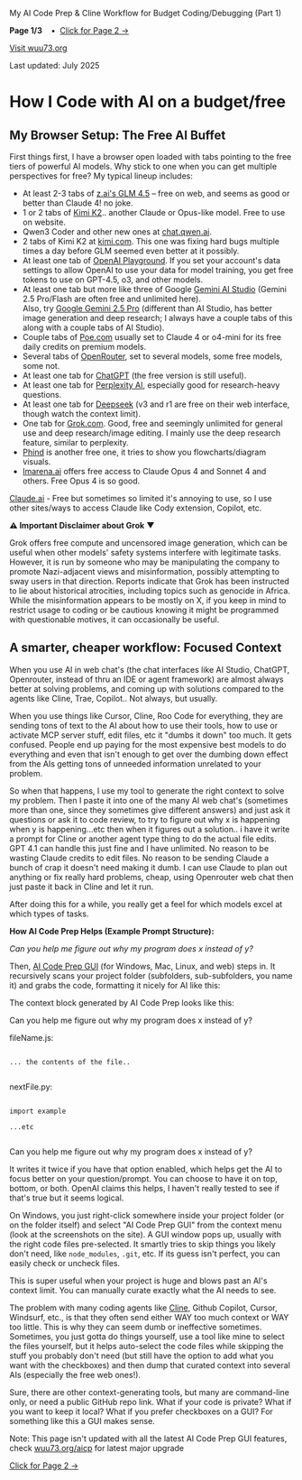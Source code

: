 My AI Code Prep & Cline Workflow for Budget Coding/Debugging (Part 1)     

**Page 1/3**    •  [Click for Page 2 →](aiguide2.html)

[Visit wuu73.org](https://wuu73.org)

Last updated: July 2025

# How I Code with AI on a budget/free

## My Browser Setup: The Free AI Buffet

First things first, I have a browser open loaded with tabs pointing to the free tiers of powerful AI models. Why stick to one when you can get multiple perspectives for free? My typical lineup includes:

*   At least 2-3 tabs of [z.ai's GLM 4.5](https://chat.z.ai) – free on web, and seems as good or better than Claude 4! no joke.
*   1 or 2 tabs of [Kimi K2](https://kimi.com/).. another Claude or Opus-like model. Free to use on website.
*   Qwen3 Coder and other new ones at [chat.qwen.ai](https://chat.qwen.ai/).
*   2 tabs of Kimi K2 at [kimi.com](https://kimi.com/). This one was fixing hard bugs multiple times a day before GLM seemed even better at it possibly.
*   At least one tab of [OpenAI Playground](https://platform.openai.com/playground/prompts?models=o3). If you set your account's data settings to allow OpenAI to use your data for model training, you get free tokens to use on GPT-4.5, o3, and other models.
*   At least one tab but more like three of Google [Gemini AI Studio](https://aistudio.google.com/) (Gemini 2.5 Pro/Flash are often free and unlimited here).  
    Also, try [Google Gemini 2.5 Pro](https://gemini.google.com/app) (different than AI Studio, has better image generation and deep research; I always have a couple tabs of this along with a couple tabs of AI Studio).
*   Couple tabs of [Poe.com](https://poe.com/) usually set to Claude 4 or o4-mini for its free daily credits on premium models.
*   Several tabs of [OpenRouter](https://openrouter.ai/), set to several models, some free models, some not.
*   At least one tab for [ChatGPT](https://chatgpt.com/) (the free version is still useful).
*   At least one tab for [Perplexity AI](https://www.perplexity.ai/), especially good for research-heavy questions.
*   At least one tab for [Deepseek](https://chat.deepseek.com/) (v3 and r1 are free on their web interface, though watch the context limit).
*   One tab for [Grok.com](https://grok.com/). Good, free and seemingly unlimited for general use and deep research/image editing. I mainly use the deep research feature, similar to perplexity.
*   [Phind](https://phind.com) is another free one, it tries to show you flowcharts/diagram visuals.
*   [lmarena.ai](https://lmarena.ai) offers free access to Claude Opus 4 and Sonnet 4 and others. Free Opus 4 is so good.

[Claude.ai](https://claude.ai/new) - Free but sometimes so limited it's annoying to use, so I use other sites/ways to access Claude like Cody extension, Copilot, etc.

**⚠️ Important Disclaimer about Grok** ▼

Grok offers free compute and uncensored image generation, which can be useful when other models' safety systems interfere with legitimate tasks. However, it is run by someone who may be manipulating the company to promote Nazi-adjacent views and misinformation, possibly attempting to sway users in that direction. Reports indicate that Grok has been instructed to lie about historical atrocities, including topics such as genocide in Africa. While the misinformation appears to be mostly on X, if you keep in mind to restrict usage to coding or be cautious knowing it might be programmed with questionable motives, it can occasionally be useful.

## A smarter, cheaper workflow: Focused Context

When you use AI in web chat's (the chat interfaces like AI Studio, ChatGPT, Openrouter, instead of thru an IDE or agent framework) are almost always better at solving problems, and coming up with solutions compared to the agents like Cline, Trae, Copilot.. Not always, but usually.

When you use things like Cursor, Cline, Roo Code for everything, they are sending tons of text to the AI about how to use their tools, how to use or activate MCP server stuff, edit files, etc it "dumbs it down" too much. It gets confused. People end up paying for the most expensive best models to do everything and even that isn't enough to get over the dumbing down effect from the AIs getting tons of unneeded information unrelated to your problem.

So when that happens, I use my tool to generate the right context to solve my problem. Then I paste it into one of the many AI web chat's (sometimes more than one, since they sometimes give different answers) and just ask it questions or ask it to code review, to try to figure out why x is happening when y is happening...etc then when it figures out a solution.. i have it write a prompt for Cline or another agent type thing to do the actual file edits. GPT 4.1 can handle this just fine and I have unlimited. No reason to be wasting Claude credits to edit files. No reason to be sending Claude a bunch of crap it doesn't need making it dumb. I can use Claude to plan out anything or fix really hard problems, cheap, using Openrouter web chat then just paste it back in Cline and let it run.

After doing this for a while, you really get a feel for which models excel at which types of tasks.

**How AI Code Prep Helps (Example Prompt Structure):**

_Can you help me figure out why my program does x instead of y?_

Then, [AI Code Prep GUI](https://wuu73.org/aicp) (for Windows, Mac, Linux, and web) steps in. It recursively scans your project folder (subfolders, sub-subfolders, you name it) and grabs the code, formatting it nicely for AI like this:

The context block generated by AI Code Prep looks like this:

Can you help me figure out why my program does x instead of y?

fileName.js:  
<code>  
... the contents of the file..  
</code>  
  
nextFile.py:  
<code>  
import example  
...etc  
</code>

Can you help me figure out why my program does x instead of y?

It writes it twice if you have that option enabled, which helps get the AI to focus better on your question/prompt. You can choose to have it on top, bottom, or both. OpenAI claims this helps, I haven't really tested to see if that's true but it seems logical.

On Windows, you just right-click somewhere inside your project folder (or on the folder itself) and select "AI Code Prep GUI" from the context menu (look at the screenshots on the site). A GUI window pops up, usually with the right code files pre-selected. It smartly tries to skip things you likely don't need, like `node_modules`, `.git`, etc. If its guess isn't perfect, you can easily check or uncheck files.

This is super useful when your project is huge and blows past an AI's context limit. You can manually curate exactly what the AI needs to see.

The problem with many coding agents like [Cline](https://cline.bot/), Github Copilot, Cursor, Windsurf, etc., is that they often send either WAY too much context or WAY too little. This is why they can seem dumb or ineffective sometimes. Sometimes, you just gotta do things yourself, use a tool like mine to select the files yourself, but it helps auto-select the code files while skipping the stuff you probably don't need (but still have the option to add what you want with the checkboxes) and then dump that curated context into several AIs (especially the free web ones!).

Sure, there are other context-generating tools, but many are command-line only, or need a public GitHub repo link. What if your code is private? What if you want to keep it local? What if you prefer checkboxes on a GUI? For something like this a GUI makes sense.

Note: This page isn't updated with all the latest AI Code Prep GUI features, check [wuu73.org/aicp](https://wuu73.org/aicp) for latest major upgrade

[Click for Page 2 →](aiguide2.html)